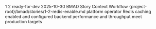 <story-context id="bmad/bmm/workflows/4-implementation/story-context/template" v="1.0">
  <metadata>
    <epicId>1</epicId>
    <storyId>2</storyId>
    <title>redis-enable</title>
    <status>ready-for-dev</status>
    <generatedAt>2025-10-30</generatedAt>
    <generator>BMAD Story Context Workflow</generator>
    <sourceStoryPath>{project-root}/bmad/stories/1-2-redis-enable.md</sourceStoryPath>
  </metadata>

  <story>
    <asA>platform operator</asA>
    <iWant>Redis caching enabled and configured</iWant>
    <soThat>backend performance and throughput meet production targets</soThat>
    <tasks></tasks>
  </story>

  <acceptanceCriteria></acceptanceCriteria>

  <artifacts>
    <docs></docs>
    <code></code>
    <dependencies></dependencies>
  </artifacts>

  <constraints></constraints>
  <interfaces></interfaces>
  <tests>
    <standards></standards>
    <locations></locations>
    <ideas></ideas>
  </tests>
</story-context>

